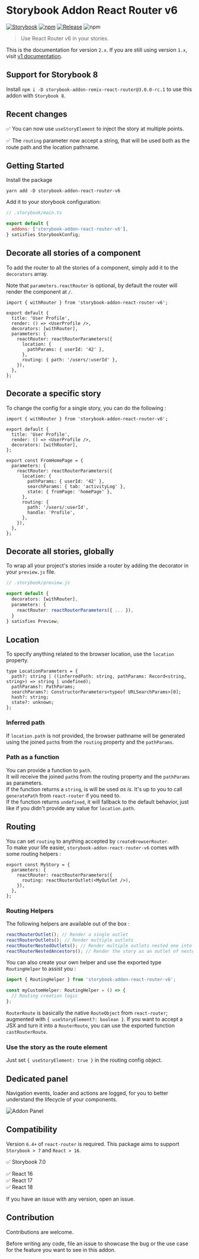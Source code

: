 # Storybook Addon React Router v6

[![Storybook](https://raw.githubusercontent.com/storybookjs/brand/master/badge/badge-storybook.svg?sanitize=true)](https://storybook.js.org)
[![npm](https://img.shields.io/npm/v/storybook-addon-react-router-v6?color=blue)](https://www.npmjs.com/package/storybook-addon-react-router-v6)
[![Release](https://github.com/JesusTheHun/storybook-addon-react-router-v6/actions/workflows/release.yml/badge.svg)](https://github.com/JesusTheHun/storybook-addon-react-router-v6/actions/workflows/release.yml)
![npm](https://img.shields.io/npm/dm/storybook-addon-react-router-v6)

> Use React Router v6 in your stories.

This is the documentation for version `2.x`. If you are still using version `1.x`, visit [v1 documentation](DOCUMENTATION_V1.md).

## Support for Storybook 8

Install `npm i -D storybook-addon-remix-react-router@3.0.0-rc.1` to use this addon with `Storybook 8`.

## Recent changes

✅ You can now use `useStoryElement` to inject the story at multiple points.

✅ The `routing` parameter now accept a string, that will be used both as the route path and the location pathname.

## Getting Started

Install the package

```
yarn add -D storybook-addon-react-router-v6
```

Add it to your storybook configuration:

```js
// .storybook/main.ts

export default {
  addons: ['storybook-addon-react-router-v6'],
} satisfies StorybookConfig;
```

## Decorate all stories of a component

To add the router to all the stories of a component, simply add it to the `decorators` array.

Note that `parameters.reactRouter` is optional, by default the router will render the component at `/`.

```tsx
import { withRouter } from 'storybook-addon-react-router-v6';

export default {
  title: 'User Profile',
  render: () => <UserProfile />,
  decorators: [withRouter],
  parameters: {
    reactRouter: reactRouterParameters({
      location: {
        pathParams: { userId: '42' },
      },
      routing: { path: '/users/:userId' },
    }),
  },
};
```

## Decorate a specific story

To change the config for a single story, you can do the following :

```tsx
import { withRouter } from 'storybook-addon-react-router-v6';

export default {
  title: 'User Profile',
  render: () => <UserProfile />,
  decorators: [withRouter],
};

export const FromHomePage = {
  parameters: {
    reactRouter: reactRouterParameters({
      location: {
        pathParams: { userId: '42' },
        searchParams: { tab: 'activityLog' },
        state: { fromPage: 'homePage' },
      },
      routing: {
        path: '/users/:userId',
        handle: 'Profile',
      },
    }),
  },
};
```

## Decorate all stories, globally

To wrap all your project's stories inside a router by adding the decorator in your `preview.js` file.

```ts
// .storybook/preview.js

export default {
  decorators: [withRouter],
  parameters: {
    reactRouter: reactRouterParameters({ ... }),
  }
} satisfies Preview;
```

## Location

To specify anything related to the browser location, use the `location` property.

```tsx
type LocationParameters = {
  path?: string | ((inferredPath: string, pathParams: Record<string, string>) => string | undefined);
  pathParams?: PathParams;
  searchParams?: ConstructorParameters<typeof URLSearchParams>[0];
  hash?: string;
  state?: unknown;
};
```

### Inferred path

If `location.path` is not provided, the browser pathname will be generated using the joined `path`s from the `routing` property and the `pathParams`.

### Path as a function

You can provide a function to `path`.  
It will receive the joined `path`s from the routing property and the `pathParams` as parameters.  
If the function returns a `string`, is will be used _as is_. It's up to you to call `generatePath` from `react-router` if you need to.  
If the function returns `undefined`, it will fallback to the default behavior, just like if you didn't provide any value for `location.path`.

## Routing

You can set `routing` to anything accepted by `createBrowserRouter`.  
To make your life easier, `storybook-addon-react-router-v6` comes with some routing helpers :

```tsx
export const MyStory = {
  parameters: {
    reactRouter: reactRouterParameters({
      routing: reactRouterOutlet(<MyOutlet />),
    }),
  },
};
```

### Routing Helpers

The following helpers are available out of the box :

```ts
reactRouterOutlet(); // Render a single outlet
reactRouterOutlets(); // Render multiple outlets
reactRouterNestedOutlets(); // Render multiple outlets nested one into another
reactRouterNestedAncestors(); // Render the story as an outlet of nested outlets
```

You can also create your own helper and use the exported type `RoutingHelper` to assist you :

```ts
import { RoutingHelper } from 'storybook-addon-react-router-v6';

const myCustomHelper: RoutingHelper = () => {
  // Routing creation logic
};
```

`RouterRoute` is basically the native `RouteObject` from `react-router`; augmented with `{ useStoryElement?: boolean }`.
If you want to accept a JSX and turn it into a `RouterRoute`, you can use the exported function `castRouterRoute`.

### Use the story as the route element

Just set `{ useStoryElement: true }` in the routing config object.

## Dedicated panel

Navigation events, loader and actions are logged, for you to better understand the lifecycle of your components.

![Addon Panel](https://user-images.githubusercontent.com/94478/224843029-b37ff60d-10f8-4198-bbc3-f26e2775437f.png)

## Compatibility

Version `6.4+` of `react-router` is required.
This package aims to support `Storybook > 7` and `React > 16`.

✅ Storybook 7.0

✅ React 16  
✅ React 17  
✅ React 18

If you have an issue with any version, open an issue.

## Contribution

Contributions are welcome.

Before writing any code, file an issue to showcase the bug or the use case for the feature you want to see in this addon.
